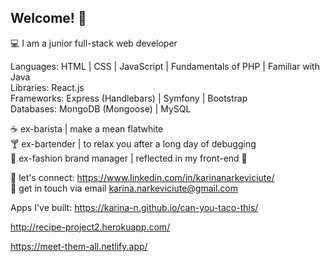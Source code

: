 ## Welcome!  👋

💻    I am a junior full-stack web developer

Languages: HTML | CSS | JavaScript | Fundamentals of PHP | Familiar with Java  
Libraries: React.js  
Frameworks: Express (Handlebars) | Symfony | Bootstrap   
Databases: MongoDB (Mongoose) | MySQL  

 
:coffee:    ex-barista | make a mean flatwhite  
:cocktail:    ex-bartender | to relax you after a long day of debugging   
:dress:    ex-fashion brand manager | reflected in my front-end 🙌  

:handshake:    let's connect: https://www.linkedin.com/in/karinanarkeviciute/  
:email:    get in touch via email karina.narkeviciute@gmail.com

Apps I've built:
https://karina-n.github.io/can-you-taco-this/

http://recipe-project2.herokuapp.com/

https://meet-them-all.netlify.app/
